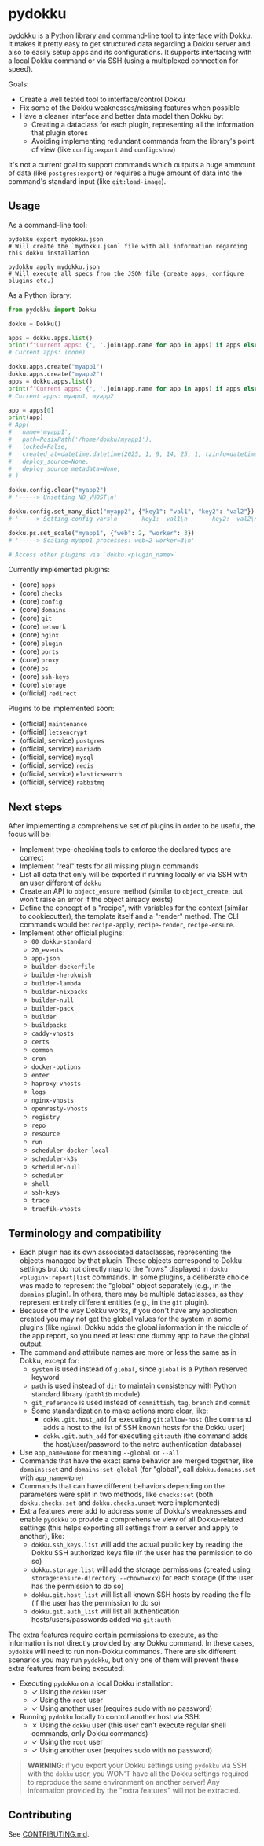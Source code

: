 # pydokku

pydokku is a Python library and command-line tool to interface with Dokku. It makes it pretty easy to get structured
data regarding a Dokku server and also to easily setup apps and its configurations. It supports interfacing with a
local Dokku command or via SSH (using a multiplexed connection for speed).

Goals:
- Create a well tested tool to interface/control Dokku
- Fix some of the Dokku weaknesses/missing features when possible
- Have a cleaner interface and better data model then Dokku by:
  - Creating a dataclass for each plugin, representing all the information that plugin stores
  - Avoiding implementing redundant commands from the library's point of view (like `config:export` and `config:show`)

It's not a current goal to support commands which outputs a huge ammount of data (like `postgres:export`) or requires a
huge amount of data into the command's standard input (like `git:load-image`).

## Usage

As a command-line tool:

```shell
pydokku export mydokku.json
# Will create the `mydokku.json` file with all information regarding this dokku installation

pydokku apply mydokku.json
# Will execute all specs from the JSON file (create apps, configure plugins etc.)
```

As a Python library:

```python
from pydokku import Dokku

dokku = Dokku()

apps = dokku.apps.list()
print(f"Current apps: {', '.join(app.name for app in apps) if apps else '(none)'}")
# Current apps: (none)

dokku.apps.create("myapp1")
dokku.apps.create("myapp2")
apps = dokku.apps.list()
print(f"Current apps: {', '.join(app.name for app in apps) if apps else '(none)'}")
# Current apps: myapp1, myapp2

app = apps[0]
print(app)
# App(
#   name='myapp1',
#   path=PosixPath('/home/dokku/myapp1'),
#   locked=False,
#   created_at=datetime.datetime(2025, 1, 9, 14, 25, 1, tzinfo=datetime.timezone(datetime.timedelta(days=-1, seconds=75600), '-03')),
#   deploy_source=None,
#   deploy_source_metadata=None,
# )

dokku.config.clear("myapp2")
# '-----> Unsetting NO_VHOST\n'

dokku.config.set_many_dict("myapp2", {"key1": "val1", "key2": "val2"})
# '-----> Setting config vars\n       key1:  val1\n       key2:  val2\n'

dokku.ps.set_scale("myapp1", {"web": 2, "worker": 3})
# '-----> Scaling myapp1 processes: web=2 worker=3\n'

# Access other plugins via `dokku.<plugin_name>`
```

Currently implemented plugins:
- (core) `apps`
- (core) `checks`
- (core) `config`
- (core) `domains`
- (core) `git`
- (core) `network`
- (core) `nginx`
- (core) `plugin`
- (core) `ports`
- (core) `proxy`
- (core) `ps`
- (core) `ssh-keys`
- (core) `storage`
- (official) `redirect`

Plugins to be implemented soon:
- (official) `maintenance`
- (official) `letsencrypt`
- (official, service) `postgres`
- (official, service) `mariadb`
- (official, service) `mysql`
- (official, service) `redis`
- (official, service) `elasticsearch`
- (official, service) `rabbitmq`


## Next steps

After implementing a comprehensive set of plugins in order to be useful, the focus will be:

- Implement type-checking tools to enforce the declared types are correct
- Implement "real" tests for all missing plugin commands
- List all data that only will be exported if running locally or via SSH with an user different of `dokku`
- Create an API to `object_ensure` method (similar to `object_create`, but won't raise an error if the object already
  exists)
- Define the concept of a "recipe", with variables for the context (similar to cookiecutter), the template itself and a
  "render" method. The CLI commands would be: `recipe-apply`, `recipe-render`, `recipe-ensure`.
- Implement other official plugins:
  - `00_dokku-standard`
  - `20_events`
  - `app-json`
  - `builder-dockerfile`
  - `builder-herokuish`
  - `builder-lambda`
  - `builder-nixpacks`
  - `builder-null`
  - `builder-pack`
  - `builder`
  - `buildpacks`
  - `caddy-vhosts`
  - `certs`
  - `common`
  - `cron`
  - `docker-options`
  - `enter`
  - `haproxy-vhosts`
  - `logs`
  - `nginx-vhosts`
  - `openresty-vhosts`
  - `registry`
  - `repo`
  - `resource`
  - `run`
  - `scheduler-docker-local`
  - `scheduler-k3s`
  - `scheduler-null`
  - `scheduler`
  - `shell`
  - `ssh-keys`
  - `trace`
  - `traefik-vhosts`


## Terminology and compatibility

- Each plugin has its own associated dataclasses, representing the objects managed by that plugin. These objects
  correspond to Dokku settings but do not directly map to the "rows" displayed in `dokku <plugin>:report|list`
  commands. In some plugins, a deliberate choice was made to represent the "global" object separately (e.g., in the
  `domains` plugin). In others, there may be multiple dataclasses, as they represent entirely different entities (e.g.,
  in the `git` plugin).
- Because of the way Dokku works, if you don't have any application created you may not get the global values for the
  system in some plugins (like `nginx`). Dokku adds the global information in the middle of the app report, so you need
  at least one dummy app to have the global output.
- The command and attribute names are more or less the same as in Dokku, except for:
  - `system` is used instead of `global`, since `global` is a Python reserved keyword
  - `path` is used instead of `dir` to maintain consistency with Python standard library (`pathlib` module)
  - `git_reference` is used instead of `committish`, `tag`, `branch` and `commit`
  - Some standardization to make actions more clear, like:
    - `dokku.git.host_add` for executing `git:allow-host` (the command adds a host to the list of SSH known hosts for
      the Dokku user)
    - `dokku.git.auth_add` for executing `git:auth` (the command adds the host/user/password to the netrc
      authentication database)
- Use `app_name=None` for meaning `--global` or `--all`
- Commands that have the exact same behavior are merged together, like `domains:set` and `domains:set-global` (for
  "global", call `dokku.domains.set` with `app_name=None`)
- Commands that can have different behaviors depending on the parameters were split in two methods, like `checks:set`
  (both `dokku.checks.set` and `dokku.checks.unset` were implemented)
- Extra features were add to address some of Dokku's weaknesses and enable `pydokku` to provide a comprehensive view of
  all Dokku-related settings (this helps exporting all settings from a server and apply to another), like:
  - `dokku.ssh_keys.list` will add the actual public key by reading the Dokku SSH authorized keys file (if the user has
    the permission to do so)
  - `dokku.storage.list` will add the storage permissions (created using `storage:ensure-directory --chown=xxx`) for
    each storage (if the user has the permission to do so)
  - `dokku.git.host_list` will list all known SSH hosts by reading the file (if the user has the permission to do so)
  - `dokku.git.auth_list` will list all authentication hosts/users/passwords added via `git:auth`

The extra features require certain permissions to execute, as the information is not directly provided by any Dokku
command. In these cases, `pydokku` will need to run non-Dokku commands. There are six different scenarios you may run
`pydokku`, but only one of them will prevent these extra features from being executed:
- Executing `pydokku` on a local Dokku installation:
  - ✓ Using the `dokku` user
  - ✓ Using the `root` user
  - ✓ Using another user (requires sudo with no password)
- Running `pydokku` locally to control another host via SSH:
  - ✗ Using the `dokku` user (this user can't execute regular shell commands, only Dokku commands)
  - ✓ Using the `root` user
  - ✓ Using another user (requires sudo with no password)

> **WARNING**: if you export your Dokku settings using `pydokku` via SSH with the `dokku` user, you WON'T have all the
> Dokku settings required to reproduce the same environment on another server! Any information provided by the "extra
> features" will not be extracted.


## Contributing

See [CONTRIBUTING.md](CONTRIBUTING.md).
